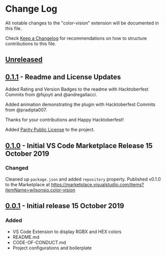 # Change Log

All notable changes to the "color-vision" extension will be documented in this file.

Check [Keep a Changelog](http://keepachangelog.com/) for recommendations on how to structure contributions to this file.

## [Unreleased]

## [0.1.1] - Readme and License Updates

Added Rating and Version Badges to the readme with Hacktoberfest Commits from @fsjoyti and @andregallacci.

Added animation demonstrating the plugin with Hacktoberfest Commits from @pradipta007.

Thanks for your contributions and Happy Hacktoberfest!

Added [Parity Public License](https://paritylicense.com/) to the project.

## [0.1.0] - Initial VS Code Marketplace Release 15 October 2019

### Changed

Cleaned up `package.json` and added `repository` property.
Published v0.1.0 to the Marketplace at <https://marketplace.visualstudio.com/items?itemName=wilsonsio.color-vision>

## [0.0.1] - Initial release 15 October 2019

### Added

- VS Code Extension to display RGBX and HEX colors
- README.md
- CODE-OF-CONDUCT.md
- Project configurations and boilerplate

[unreleased]: https://www.github.com/SgiobairOg/color-vision/compare/v0.1.1...HEAD
[0.1.1]: https://www.github.com/SgiobairOg/color-vision/compare/v0.1.0...v0.1.1
[0.1.0]: https://www.github.com/SgiobairOg/color-vision/compare/v0.0.1...v0.1.0
[0.0.1]: https://www.github.com/SgiobairOg/color-vision/releases/tag/v0.0.1
